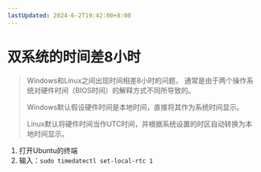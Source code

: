 ```yaml
---
lastUpdated: 2024-6-2T19:42:00+8:00
---
```


# 双系统的时间差8小时

> Windows和Linux之间出现时间相差8小时的问题，
> 通常是由于两个操作系统对硬件时间（BIOS时间）的解释方式不同所导致的。
>
> Windows默认假设硬件时间是本地时间，直接将其作为系统时间显示。
>
> Linux默认将硬件时间当作UTC时间，并根据系统设置的时区自动转换为本地时间显示。

1. 打开Ubuntu的终端
2. 输入：```sudo timedatectl set-local-rtc 1```
